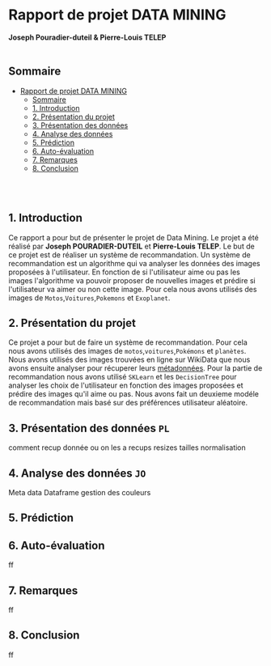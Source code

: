 # Rapport de projet DATA MINING
**Joseph Pouradier-duteil & Pierre-Louis TELEP**
<br>
<br>

## Sommaire



- [Rapport de projet DATA MINING](#rapport-de-projet-data-mining)
  - [Sommaire](#sommaire)
  - [1. Introduction](#1-introduction)
  - [2. Présentation du projet](#2-présentation-du-projet)
  - [3. Présentation des données](#3-présentation-des-données)
  - [4. Analyse des données](#4-analyse-des-données)
  - [5. Prédiction](#5-prédiction)
  - [6. Auto-évaluation](#6-auto-évaluation)
  - [7. Remarques](#7-remarques)
  - [8. Conclusion](#8-conclusion)

<br>
<br>

## 1. Introduction 

Ce rapport a pour but de présenter le projet de Data Mining. Le projet a été réalisé par **Joseph POURADIER-DUTEIL** et **Pierre-Louis TELEP**. Le but de ce projet est de réaliser un système de recommandation. Un système de recommandation est un algorithme qui va analyser les données des images proposées à l'utilisateur. En fonction de si l'utilisateur aime ou pas les images l'algorithme va pouvoir proposer de nouvelles images et prédire si l'utilisateur va aimer ou non cette image. Pour cela nous avons utilisés des images de `Motos`,`Voitures`,`Pokemons` et `Exoplanet`. 


## 2. Présentation du projet

Ce projet a pour but de faire un système de recommandation. Pour cela nous avons utilisés des images de `motos`,`voitures`,`Pokémons` et `planètes`. Nous avons utilisés des images trouvées en ligne sur WikiData que nous avons ensuite analyser pour récuperer leurs [métadonnées](MetaData.ipynb). Pour la partie de recommandation nous avons utilisé `SKLearn` et les `DecisionTree` pour analyser les choix de l'utilisateur en fonction des images proposées et prédire des images qu'il aime ou pas. Nous avons fait un deuxieme modéle de recommandation mais basé sur des préférences utilisateur aléatoire. 

## 3. Présentation des données `PL`
comment recup donnée
ou on les a recups
resizes tailles
normalisation

## 4. Analyse des données `JO`
Meta data
Dataframe
gestion des couleurs

## 5. Prédiction

## 6. Auto-évaluation
ff
## 7. Remarques
ff
## 8. Conclusion
ff